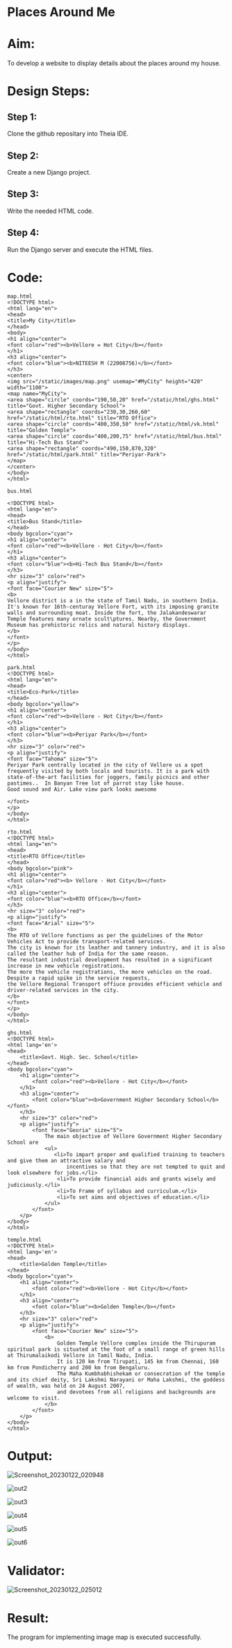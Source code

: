# Places Around Me
# Aim:
To develop a website to display details about the places around my house.

# Design Steps:
## Step 1:
Clone the github repositary into Theia IDE.

## Step 2:
Create a new Django project.

## Step 3:
Write the needed HTML code.

## Step 4:
Run the Django server and execute the HTML files.


# Code:
```
map.html
<!DOCTYPE html>
<html lang="en">
<head>
<title>My City</title>
</head>
<body>
<h1 align="center">
<font color="red"><b>Vellore = Hot City</b></font>
</h1>
<h3 align="center">
<font color="blue"><b>NITEESH M (22008756)</b></font>
</h3>
<center>
<img src="/static/images/map.png" usemap="#MyCity" height="420" width="1100">
<map name="MyCity">
<area shape="circle" coords="190,50,20" href="/static/html/ghs.html" title="Govt. Higher Secondary School">
<area shape="rectangle" coords="230,30,260,60" href="/static/html/rto.html" title="RTO Office">
<area shape="circle" coords="400,350,50" href="/static/html/vk.html" title="Golden Temple">
<area shape="circle" coords="400,200,75" href="/static/html/bus.html" title="Hi-Tech Bus Stand">
<area shape="rectangle" coords="490,150,870,320" href="/static/html/park.html" title="Periyar-Park">
</map>
</center>
</body>
</html>

bus.html

<!DOCTYPE html>
<html lang="en">
<head>
<title>Bus Stand</title>
</head>
<body bgcolor="cyan">
<h1 align="center">
<font color="red"><b>Vellore - Hot City</b></font>
</h1>
<h3 align="center">
<font color="blue"><b>Hi-Tech Bus Stand</b></font>
</h3>
<hr size="3" color="red">
<p align="justify">
<font face="Courier New" size="5">
<b>
Vellore district is a in the state of Tamil Nadu, in southern India. It's known for 16th-centuray Vellore Fort, with its imposing granite walls and surrounding moat. Inside the fort, the Jalakandeswarar Temple features many ornate scult\ptures. Nearby, the Government Museum has prehistoric relics and natural history displays.
</b>
</font>
</p>
</body>
</html>

park.html
<!DOCTYPE html>
<html lang="en">
<head>
<title>Eco-Park</title>
</head>
<body bgcolor="yellow">
<h1 align="center">
<font color="red"><b>Vellore - Hot City</b></font>
</h1>
<h3 align="center">
<font color="blue"><b>Periyar Park</b></font>
</h3>
<hr size="3" color="red">
<p align="justify">
<font face="Tahoma" size="5">
Periyar Park centrally located in the city of Vellore us a spot frequently visited by both locals and tourists. It is a park with state-of-the-art facilities for joggers, family picnics and other pastimes..  In Banyan Tree lot of parrot stay like house. 
Good sound and Air. Lake view park looks awesome

</font>
</p>
</body>
</html>

rto.html
<!DOCTYPE html>
<html lang="en">
<head>
<title>RTO Office</title>
</head>
<body bgcolor="pink">
<h1 align="center">
<font color="red"><b> Vellore - Hot City</b></font>
</h1>
<h3 align="center">
<font color="blue"><b>RTO Office</b></font>
</h3>
<hr size="3" color="red">
<p align="justify">
<font face="Arial" size="5">
<b>
The RTO of Vellore functions as per the guidelines of the Motor Vehicles Act to provide transport-related services.  
The city is known for its leather and tannery industry, and it is also called the leather hub of India for the same reason.
The resultant industrial development has resulted in a significant increase in new vehicle registrations.
The more the vehicle registrations, the more vehicles on the road. Despite a rapid spike in the service requests,
the Vellore Regional Transport offiuce provides efficient vehicle and driver-related services in the city. 
</b>
</font>
</p>
</body>
</html>

ghs.html
<!DOCTYPE html> 
<html lang='en'>
<head>
    <title>Govt. High. Sec. School</title>
</head>
<body bgcolor="cyan">
    <h1 align="center">
        <font color="red"><b>Vellore - Hot City</b></font>
    </h1>
    <h3 align="center">
        <font color="blue"><b>Government Higher Secondary School</b></font>
    </h3>
    <hr size="3" color="red">
    <p align="justify">
        <font face="Georia" size="5">
            The main objective of Vellore Government Higher Secondary School are
            <ul>
               <li>To impart proper and qualified training to teachers and give them an attractive salary and 
                   incentives so that they are not tempted to quit and look elsewhere for jobs.</li>
                <li>To provide financial aids and grants wisely and judiciously.</li>
                <li>To Frame of syllabus and curriculum.</li>
                <li>To set aims and objectives of education.</li>
            </ul>
        </font>
    </p>
</body>
</html>
            
temple.html
<!DOCTYPE html>
<html lang='en'>
<head>
    <title>Golden Temple</title>
</head>
<body bgcolor="cyan">
    <h1 align="center">
        <font color="red"><b>Vellore - Hot City</b></font>
    </h1>
    <h3 align="center">
        <font color="blue"><b>Golden Temple</b></font>
    </h3>
    <hr size="3" color="red">
    <p align="justify">
        <font face="Courier New" size="5">
            <b>
                Golden Temple Vellore complex inside the Thirupuram spiritual park is situated at the foot of a small range of green hills at Thirumalaikodi Vellore in Tamil Nadu, India.
                It is 120 km from Tirupati, 145 km from Chennai, 160 km from Pondicherry and 200 km from Bengaluru. 
                The Maha Kumbhabhishekam or consecration of the temple and its chief deity, Sri Lakshmi Narayani or Maha Lakshmi, the goddess of wealth, was held on 24 August 2007,
                and devotees from all religions and backgrounds are welcome to visit. 
            </b>
        </font>
    </p>
</body>
</html>

```
# Output:

![Screenshot_20230122_020948](https://user-images.githubusercontent.com/119575445/213907353-5caab438-35f2-4a78-9138-0ad551252171.png)

![out2](https://user-images.githubusercontent.com/119575445/213907161-e2fdbac6-0a2c-42e7-a204-2f7d0e8bef27.png)

![out3](https://user-images.githubusercontent.com/119575445/213907166-0b110c9d-08f2-4f81-89ca-9603a93d53bb.png)

![out4](https://user-images.githubusercontent.com/119575445/213907169-264fc396-f5da-4f93-997e-97586c0fa4fb.png)

![out5](https://user-images.githubusercontent.com/119575445/213907170-8c75b5de-6411-4116-b35d-2d00203c7453.png)

![out6](https://user-images.githubusercontent.com/119575445/213907177-06b5c9bb-daf7-4522-9321-96f7958baa52.png)

# Validator:

![Screenshot_20230122_025012](https://user-images.githubusercontent.com/119575445/213908706-54af3b7f-ac55-4c80-8210-3befd8663ba2.png)


# Result:

The program for implementing image map is executed successfully.
